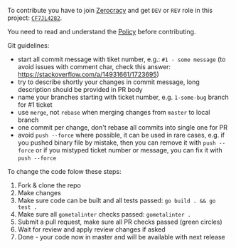 To contribute you have to join [Zerocracy](https://www.0crat.com)
and get `DEV` or `REV` role in this project: [`CF7JL4282`](https://www.0crat.com/p/CF7JL4282).

You need to read and understand the
[Policy](https://www.zerocracy.com/policy.html) before contributing.

Git guidelines:
 - start all commit message with tiket number, e.g.: `#1 - some message`
 (to avoid issues with comment char, check this answer: https://stackoverflow.com/a/14931661/1723695)
 - try to describe shortly your changes in commit message, long description
 should be provided in PR body
 - name your branches starting with ticket number, e.g. `1-some-bug` branch for #1 ticket
 - use `merge`, not `rebase` when merging changes from `master` to local branch
 - one commit per change, don't rebase all commits into single one for PR
 - avoid `push --force` where possible, it can be used in rare cases, e.g. if
 you pushed binary file by mistake, then you can remove it with `push --force`
 or if you mistyped ticket number or message, you can fix it with `push --force`

To change the code folow these steps:
 1. Fork & clone the repo
 2. Make changes
 3. Make sure code can be built and all tests passed: `go build . && go test .`
 4. Make sure all `gometalinter` checks passed: `gometalinter .`
 5. Submit a pull request, make sure all PR checks passed (green circles)
 6. Wait for review and apply review changes if asked
 7. Done - your code now in master and will be available with next release
